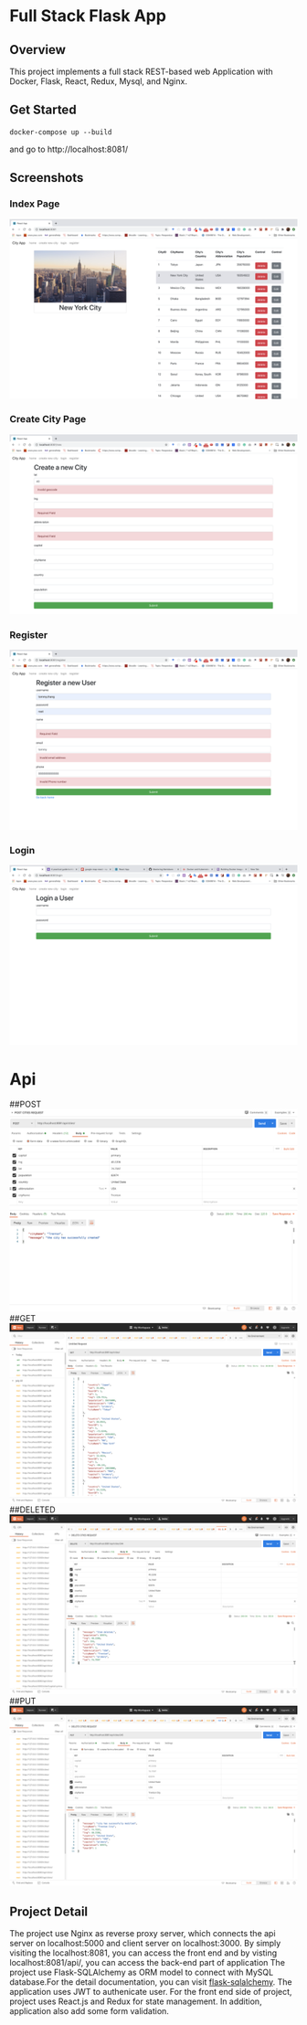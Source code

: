 # Full Stack Flask App

## Overview
This project implements a full stack REST-based web Application with Docker, Flask, React, Redux, Mysql, and Nginx.
## Get Started
```
docker-compose up --build
```
and go to http://localhost:8081/
## Screenshots

### Index Page

![Index page](./screenshots/index.png)
### Create City Page

![Create City](./screenshots/create.png)
### Register

![Register](./screenshots/register.png)
### Login
![Login](./screenshots/Login.png)

# Api 
##POST
![POST](./screenshots/api/post.png)
##GET
![GET](./screenshots/api/get.png)
##DELETED
![DELETED](./screenshots/api/deleted.png)
##PUT
![PUT](./screenshots/api/edit.png)

## Project Detail 
The project use Nginx as reverse proxy server, which connects the api server on localhost:5000 and client server on localhost:3000. By simply visiting the localhost:8081, you can access the front end and by visting localhost:8081/api/, you can access the back-end part of application
The project use Flask-SQLAlchemy as ORM model to connect with MySQL database.For the detail documentation, you can visit 
[flask-sqlalchemy](https://flask-sqlalchemy.palletsprojects.com/en/2.x/quickstart/#a-minimal-application). The application uses JWT to authenicate user.
For the front end side of project, project uses React.js and Redux for state management. In addition, application also add some form validation.
 
